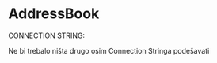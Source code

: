 # AddressBook

CONNECTION STRING:
  <connectionStrings><add name="AddressBookEntities" connectionString="metadata=res://*/Model.csdl|res://*/Model.ssdl|res://*/Model.msl;provider=System.Data.SqlClient;provider connection string=&quot;data source=IME SERVERA NA RAČUNALU;initial catalog=AddressBook;integrated security=True;multipleactiveresultsets=True;application name=EntityFramework&quot;" providerName="System.Data.EntityClient" /></connectionStrings>
  
  Ne bi trebalo ništa drugo osim Connection Stringa podešavati
